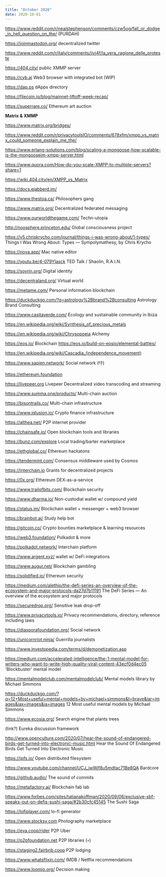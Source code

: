 ```yaml
---
title: "October 2020"
date: 2020-10-01
---
```


https://www.reddit.com/r/nealstephenson/comments/czw5og/fall_or_dodge_in_hell_question_on_the/ (PURDAH)

https://joinmastodon.org/ decentralized twitter

https://www.reddit.com/r/italy/comments/jivj4f/la_vera_ragione_delle_proteste

https://404.city/ public XMMP server

https://cyb.ai Web3 browser with integrated bot (WIP)

https://dap.ps dApps directory

https://filecoin.io/blog/mainnet-liftoff-week-recap/

https://superrare.co/ Ethereum art auction

**Matrix & XMMP**

https://www.matrix.org/bridges/

https://www.reddit.com/r/privacytoolsIO/comments/678xfm/xmpp_vs_matrix_could_someone_explain_me_the/

https://www.erlang-solutions.com/blog/scaling-a-mongoose-how-scalable-is-the-mongooseim-xmpp-server.html

https://www.quora.com/How-do-you-scale-XMPP-to-multiple-servers?share=1

https://wiki.404.city/en/XMPP_vs_Matrix

https://docs.ejabberd.im/

https://www.thestoa.ca/ Philosophers gang

https://www.matrix.org/ Decentralized federated messaging

https://www.ourworldthegame.com/ Techn-utopia

http://noosphere.princeton.edu/ Global consciousness project

https://v5.chriskrycho.com/journal/things-i-was-wrong-about/1-types/ Things I Was Wrong About: Types  — Sympolymathesy, by Chris Krycho

https://nova.app/ Mac native editor

https://youtu.be/4-079YIasck TED Talk / Shaolin, R.A.I.N.

https://sovrin.org/ Digital identity

https://decentraland.org/ Virtual world

https://metame.com/ Personal information blockchain

https://duckduckgo.com/?q=astrology%2Bbrand%2Bconsulting Astrology Brand Consulting

https://www.casitaverde.com/ Ecology and sustainable community in Ibiza

https://en.wikipedia.org/wiki/Synthesis_of_precious_metals

https://en.wikipedia.org/wiki/Chrysopoeia Alchemy

https://eos.io/ Blockchain
https://eos.io/build-on-eosio/elemental-battles/

https://en.wikipedia.org/wiki/Cascadia_(independence_movement)

https://www.sapien.network/ Social network (👎)

https://ethereum.foundation

https://livepeer.org Livepeer Decentralized video transcoding and streaming

https://www.summa.one/products/ Multi-chain auction

https://bisontrails.co/ Multi-chain infrastructure

https://www.iqlusion.io/ Crypto finance infrastructure

https://althea.net/ P2P internet provider

https://chainsafe.io/ Open blockchain tools and libraries

https://bunz.com/explore Local trading/barter marketplace

https://ethglobal.co/ Ethereum hackatons

https://tendermint.com/ Consensus middleware used by Cosmos

https://interchain.io Grants for decentralized projects

https://0x.org/ Ethereum DEX-as-a-service

https://www.trailofbits.com/ Blockchain security

https://www.dharma.io/ Non-custodial wallet w/ compound yield

https://status.im/ Blockchain wallet + messenger + web3 browser

https://brainbot.ai/ Study help bot

https://gitcoin.co/ Crypto bounties marketplace & learning resources

https://web3.foundation/ Polkadot & more

https://polkadot.network/ Interchain platform

https://www.argent.xyz/ wallet w/ DeFi integrations

https://www.augur.net/ Blockchain gambling

https://solidified.io/ Ethereum security

https://medium.com/alethio/the-defi-series-an-overview-of-the-ecosystem-and-major-protocols-da27d7b11191 The DeFi Series — An overview of the ecosystem and major protocols

https://securedrop.org/ Sensitive leak drop-off

https://www.privacytools.io/ Privacy recommendations, directory, reference including laws

https://diasporafoundation.org/ Social network

https://unicornriot.ninja/ Guerrilla journalists

https://www.investopedia.com/terms/d/demonetization.asp

https://medium.com/accelerated-intelligence/the-1-mental-model-for-writers-who-want-to-write-high-quality-viral-content-43ecf0d4ec05 'Blockbuster' mental model

https://mentalmodelclub.com/mentalmodelclub/ Mental models library by Michael Simmons

https://duckduckgo.com/?q=12+Most+useful+mental+models+by+michael+simmons&t=brave&iar=images&iax=images&ia=images 12 Most useful mental models by Michael Simmons

https://www.ecosia.org/ Search engine that plants trees

(link?) Eureka discussion framework

http://www.openculture.com/2020/07/hear-the-sound-of-endangered-birds-get-turned-into-electronic-music.html Hear the Sound Of Endangered Birds Get Turned Into Electronic Music

https://ipfs.io/ Open distributed filesystem

https://www.youtube.com/channel/UCJ_jwWjf8u5mdtac71Be8QA Bardcore

https://github.audio/ The sound of commits

https://metafactory.ai/ Blockchain fab lab

https://www.forbes.com/sites/tatianakoffman/2020/09/06/exclusive-sbf-speaks-out-on-defis-sushi-saga/#2b30cfc45145 The Sushi Saga

https://lofiplayer.com/ lo-fi generator

https://www.stocksy.com Photography marketplace

https://eva.coop/rider P2P Uber

https://p2pfoundation.net P2P libraries (💀)

https://staging2.fairbnb.coop P2P lodging

https://www.whatsflixin.com/ IMDB / Netflix recommendations

https://www.loomio.org/ Decision making

